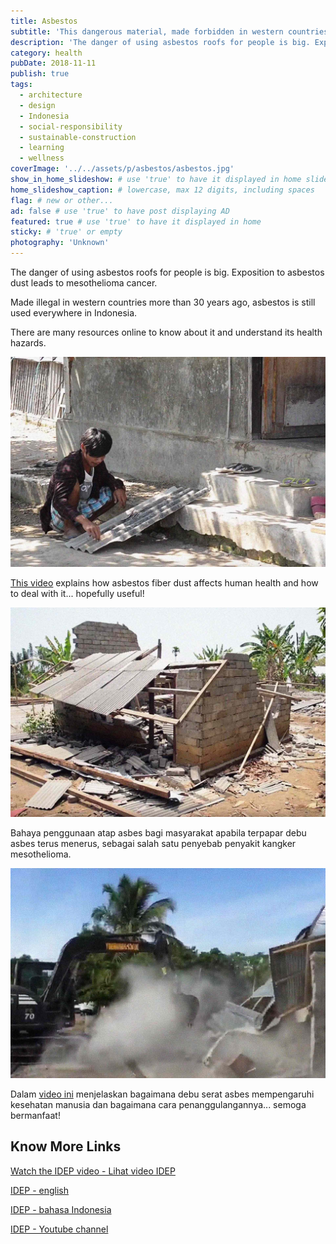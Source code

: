 ```yaml
---
title: Asbestos
subtitle: 'This dangerous material, made forbidden in western countries more than 30 years ago, is still used everywhere in Indonesia.'
description: 'The danger of using asbestos roofs for people is big. Exposition to asbestos dust leads to mesothelioma cancer.'
category: health
pubDate: 2018-11-11
publish: true
tags:
  - architecture
  - design
  - Indonesia
  - social-responsibility
  - sustainable-construction
  - learning
  - wellness
coverImage: '../../assets/p/asbestos/asbestos.jpg'
show_in_home_slideshow: # use 'true' to have it displayed in home slideshow
home_slideshow_caption: # lowercase, max 12 digits, including spaces
flag: # new or other...
ad: false # use 'true' to have post displaying AD
featured: true # use 'true' to have it displayed in home
sticky: # 'true' or empty
photography: 'Unknown'
---
```


The danger of using asbestos roofs for people is big. Exposition to asbestos dust leads to mesothelioma cancer.

Made illegal in western countries more than 30 years ago, asbestos is still used everywhere in Indonesia.

There are many resources online to know about it and understand its health hazards.

![Asbestos is still used everywhere in Indonesia.](../../assets/p/asbestos/asbestos-02.jpg)

[This video](https://www.youtube.com/watch?v=C4LczoPA1bs) explains how asbestos fiber dust affects human health and how to deal with it... hopefully useful!

![Please spread the word about asbestos dangers, we can only improve together!](../../assets/p/asbestos/asbestos-04.jpg)

Bahaya penggunaan atap asbes bagi masyarakat apabila terpapar debu asbes terus menerus, sebagai salah satu penyebab penyakit kangker mesothelioma.

![Asbestos fiber dust is very dangerous.](../../assets/p/asbestos/asbestos-03.jpg)

Dalam [video ini](https://www.youtube.com/watch?v=C4LczoPA1bs) menjelaskan bagaimana debu serat asbes mempengaruhi kesehatan manusia dan bagaimana cara penanggulangannya... semoga bermanfaat!

## Know More Links

[Watch the IDEP video - Lihat video IDEP ](https://www.youtube.com/watch?v=C4LczoPA1bs)

[IDEP - english](http://www.idepfoundation.org/en/)

[IDEP - bahasa Indonesia](http://www.idepfoundation.org/id/)

[IDEP - Youtube channel](https://www.youtube.com/channel/UCT2rrklLyHcZVVW93JDt8kA)
